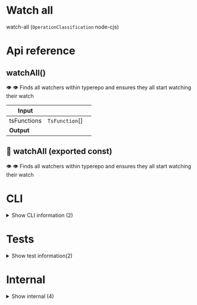 # Watch all

watch-all (`OperationClassification` node-cjs)



# Api reference

## watchAll()

👁 👁 Finds all watchers within typerepo and ensures they all start watching their watch


| Input      |    |    |
| ---------- | -- | -- |
| tsFunctions | `TsFunction`[] |  |,| config (optional) | { customIgnored?: string[], <br /> } |  |
| **Output** |    |    |



## 📄 watchAll (exported const)

👁 👁 Finds all watchers within typerepo and ensures they all start watching their watch

# CLI

<details><summary>Show CLI information (2)</summary>
    
  # watchAllCli()

Runs `watchAll`.


| Input      |    |    |
| ---------- | -- | -- |
| - | | |
| **Output** |    |    |



## 📄 watchAllCli (unexported const)

Runs `watchAll`.
  </details>

# Tests

<details><summary>Show test information(2)</summary>
    
  # test()




| Input      |    |    |
| ---------- | -- | -- |
| - | | |
| **Output** |    |    |



## 📄 test (unexported const)

  </details>

# Internal

<details><summary>Show internal (4)</summary>
    
  # executeWatcherOnFilepath()




| Input      |    |    |
| ---------- | -- | -- |
| - | | |
| **Output** |    |    |



## getQueueItems()

| Input      |    |    |
| ---------- | -- | -- |
| - | | |
| **Output** |    |    |



## 📄 executeWatcherOnFilepath (exported const)

## 📄 getQueueItems (exported const)

  </details>


